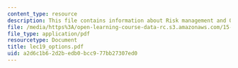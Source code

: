 ```yaml
---
content_type: resource
description: This file contains information about Risk management and Option payoffs.
file: /media/https%3A/open-learning-course-data-rc.s3.amazonaws.com/15-414-financial-management-summer-2003/a2d6c1b62d2bedb0bcc977bb27307ed0_lec19_options.pdf
file_type: application/pdf
resourcetype: Document
title: lec19_options.pdf
uid: a2d6c1b6-2d2b-edb0-bcc9-77bb27307ed0
---
```

